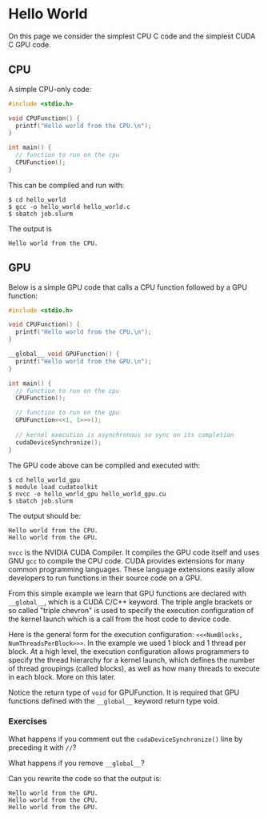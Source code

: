 # Hello World

On this page we consider the simplest CPU C code and the simplest CUDA C GPU code.

## CPU

A simple CPU-only code:

```C
#include <stdio.h>

void CPUFunction() {
  printf("Hello world from the CPU.\n");
}

int main() {
  // function to run on the cpu
  CPUFunction();
}
```

This can be compiled and run with:

```
$ cd hello_world
$ gcc -o hello_world hello_world.c
$ sbatch job.slurm
```

The output is

```
Hello world from the CPU.
```

## GPU

Below is a simple GPU code that calls a CPU function followed by a GPU function:

```C
#include <stdio.h>

void CPUFunction() {
  printf("Hello world from the CPU.\n");
}

__global__ void GPUFunction() {
  printf("Hello world from the GPU.\n");
}

int main() {
  // function to run on the cpu
  CPUFunction();

  // function to run on the gpu
  GPUFunction<<<1, 1>>>();
  
  // kernel execution is asynchronous so sync on its completion
  cudaDeviceSynchronize();
}
```

The GPU code above can be compiled and executed with:

```
$ cd hello_world_gpu
$ module load cudatoolkit
$ nvcc -o hello_world_gpu hello_world_gpu.cu
$ sbatch job.slurm
```

The output should be:

```
Hello world from the CPU.
Hello world from the GPU.
```

`nvcc` is the NVIDIA CUDA Compiler. It compiles the GPU code itself and uses GNU `gcc` to compile the CPU code. CUDA provides extensions for many common programming languages. These language extensions easily allow developers to run functions in their source code on a GPU.

From this simple example we learn that GPU functions are declared with `__global__`, which is a CUDA C/C++ keyword. The triple angle brackets or so called "triple chevron" is used to specify the execution configuration of the kernel launch which is a call from the host code to device code.

Here is the general form for the execution configuration: `<<<NumBlocks, NumThreadsPerBlock>>>`. In the example we used 1 block and 1 thread per block. At a high level, the execution configuration allows programmers to specify the thread hierarchy for a kernel launch, which defines the number of thread groupings (called blocks), as well as how many threads to execute in each block. More on this later.

Notice the return type of `void` for GPUFunction. It is required that GPU functions defined with the `__global__` keyword return type void.

### Exercises

What happens if you comment out the `cudaDeviceSynchronize()` line by preceding it with `//`?

What happens if you remove `__global__`?

Can you rewrite the code so that the output is:

```
Hello world from the GPU.
Hello world from the CPU.
Hello world from the GPU.
```
